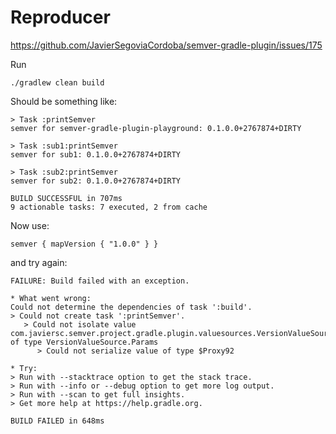# Reproducer

https://github.com/JavierSegoviaCordoba/semver-gradle-plugin/issues/175

Run

```
./gradlew clean build
```

Should be something like:

```
> Task :printSemver
semver for semver-gradle-plugin-playground: 0.1.0.0+2767874+DIRTY

> Task :sub1:printSemver
semver for sub1: 0.1.0.0+2767874+DIRTY

> Task :sub2:printSemver
semver for sub2: 0.1.0.0+2767874+DIRTY

BUILD SUCCESSFUL in 707ms
9 actionable tasks: 7 executed, 2 from cache
```

Now use:

```
semver { mapVersion { "1.0.0" } }
```

and try again:

```
FAILURE: Build failed with an exception.

* What went wrong:
Could not determine the dependencies of task ':build'.
> Could not create task ':printSemver'.
   > Could not isolate value com.javiersc.semver.project.gradle.plugin.valuesources.VersionValueSource$Params_Decorated@e87f257 of type VersionValueSource.Params
      > Could not serialize value of type $Proxy92

* Try:
> Run with --stacktrace option to get the stack trace.
> Run with --info or --debug option to get more log output.
> Run with --scan to get full insights.
> Get more help at https://help.gradle.org.

BUILD FAILED in 648ms

```
